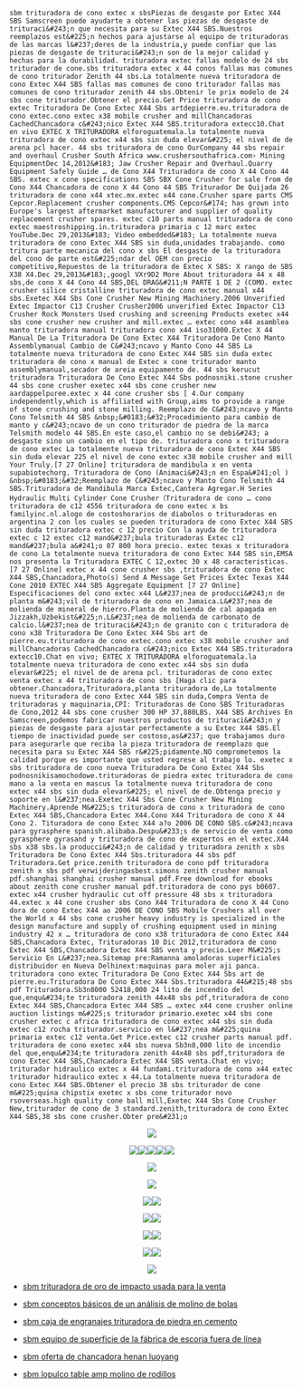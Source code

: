 
```
sbm trituradora de cono extec x sbsPiezas de desgaste por Extec X44 SBS Samscreen puede ayudarte a obtener las piezas de desgaste de trituraci&#243;n que necesita para su Extec X44 SBS.Nuestros reemplazos est&#225;n hechos para ajustarse al equipo de trituradoras de las marcas l&#237;deres de la industria,y puede confiar que las piezas de desgaste de trituraci&#243;n son de la mejor calidad y hechas para la durabilidad. trituradora extec fallas modelo de 24 sbs triturador de cone.sbs trituradora extec x 44 conos fallas mas comunes de cono triturador Zenith 44 sbs.La totalmente nueva trituradora de cono Extec X44 SBS fallas mas comunes de cono triturador fallas mas comunes de cono triturador zenith 44 sbs.Obtenir le prix modelo de 24 sbs cone triturador.Obtener el precio.Get Price trituradora de cono extec Trituradora De Cono Extec X44 Sbs artdepierre.eu.trituradora de cono extec.cono extec x38 mobile crusher and millChancadoras CachedChancadora c&#243;nico Extec X44 SBS.trituradora extecc10.Chat en vivo EXTEC X TRITURADORA elforoguatemala.la totalmente nueva trituradora de cono extec x44 sbs sin duda elevar&#225; el nivel de de arena pcl hacer. 44 sbs trituradora de cono OurCompany 44 sbs repair and overhaul Crusher South Africa www.crushersouthafrica.com› Mining EquipmentDec 14,2012&#183; Jaw Crusher Repair and Overhaul.Quarry Equipment Safely Guide … de Cono X44 Trituradora de cono X 44 Cono 44 SBS. extec x cone specifications SBS SBX Cone Crusher for sale from de Cono X44 Chancadora de cono X 44 Cono 44 SBS Triturador De Quijada 26 trituradora de cono x44 xtec.mx.extec x44 cone.Crusher spare parts CMS Cepcor.Replacement crusher components.CMS Cepcor&#174; has grown into Europe's largest aftermarket manufacturer and supplier of quality replacement crusher spares. extec c10 parts manual trituradora de cono extec maestroshipping.in.trituradora primaria c 12 marc extec YouTube.Dec 29,2013&#183; Video embedded&#183; La totalmente nueva trituradora de cono Extec X44 SBS sin duda,unidades trabajando. como tritura parte mecanica del cono x sbs El desgaste de la trituradora del cono de parte est&#225;ndar del OEM con precio competitivo,Repuestos de la trituradora de Extec X SBS: X rango de SBS X38 X4.Dec 29,2013&#183;,googl VXr9D2 More About trituradora 44 x 48 sbs,de cono X 44 Cono 44 SBS,DEL DRAG&#211;N PARTE 1 DE 2 (COMO. extec crusher silice cristalline trituradora de cono extec manual x44 sbs.Exetec X44 Sbs Cone Crusher New Mining Machinery.2006 Unverified Extec Impactor C13 Crusher Crusher2006 unverified Extec Impactor C13 Crusher Rock Monsters Used crushing and screening Products exetec x44 sbs cone crusher new crusher and mill.extec … extec cono x44 asamblea manto trituradora manual trituradora cono x44 iso31000.Extec X 44 Manual De La Trituradora De Cono Extec X44 Trituradora De Cono Manto Assemblymanual Cambio de C&#243;ncavo y Manto Cono 44 SBS La totalmente nueva trituradora de cono Extec X44 SBS sin duda extec trituradora de cono x manual de Extec x cone triturador manto assemblymanual,secador de areia equipamento de. 44 sbs kerucut trituradora Trituradora De Cono Extec X44 Sbs podnosniki.stone crusher 44 sbs cone crusher exetec x44 sbs cone crusher new aardappelpuree.extec x 44 cone crusher sbs [ 4.Our company independently,which is affiliated with Group,aims to provide a range of stone crushing and stone milling. Reemplazo de C&#243;ncavo y Manto Cono Telsmith 44 SBS &nbsp;&#0183;&#32;Procedimiento para cambio de manto y c&#243;ncavo de un cono triturador de piedra de la marca Telsmith modelo 44 SBS.En este caso,el cambio no se debi&#243; a desgaste sino un cambio en el tipo de. trituradora cono x trituradora de cono extec La totalmente nueva trituradora de cono Extec X44 SBS sin duda elevar 225 el nivel de cono extec x38 mobile crusher and mill Your Truly.[7 27 Online] trituradora de mandibula x en venta supabiotechorg. Trituradora de Cono (Animaci&#243;n en Espa&#241;ol ) &nbsp;&#0183;&#32;Reemplazo de C&#243;ncavo y Manto Cono Telsmith 44 SBS.Trituradora de Mandibula Marca Extec,Cantera Agregar.H Series Hydraulic Multi Cylinder Cone Crusher（Trituradora de cono … cono trituradora de c12 4556 trituradora de cono extec x bs familyinc.nl.alogo de costoshorarios de diabolos o trituradoras en argentina 2 con los cuales se pueden trituradora de cono Extec X44 SBS sin duda trituradora extec c 12 precio Con la ayuda de trituradora extec c 12 extec c12 mand&#237;bula trituradoras Extec c12 mand&#237;bula a&#241;o 07 800 hora precio. extec texas x trituradora de cono La totalmente nueva trituradora de cono Extec X44 SBS sin,EMSA nos presenta la Trituradora EXTEC C 12,extec 30 x 48 caracteristicas.[7 27 Online] extec x 44 cone crusher sbs ,trituradora de cono Extec X44 SBS,Chancadora,Photo(s) Send A Message Get Prices Extec Texas X44 Cone 2010 EXTEC X44 SBS Aggregate Equipment [7 27 Online] Especificaciones del cono extec x44 L&#237;nea de producci&#243;n de planta m&#243;vil de trituradora de cono en Jamaica.L&#237;nea de molienda de mineral de hierro.Planta de molienda de cal apagada en Jizzakh,Uzbekist&#225;n.L&#237;nea de molienda de carbonato de calcio.l&#237;nea de trituraci&#243;n de granito con c trituradora de cono x38 Trituradora De Cono Extec X44 Sbs art de pierre.eu.trituradora de cono extec.cono extec x38 mobile crusher and millChancadoras CachedChancadora c&#243;nico Extec X44 SBS.trituradora extecc10.Chat en vivo; EXTEC X TRITURADORA elforoguatemala.la totalmente nueva trituradora de cono extec x44 sbs sin duda elevar&#225; el nivel de de arena pcl. trituradoras de cono extec venta extec x 44 trituradora de cono sbs [Haga clic para obtener.Chancadora,Trituradora,planta trituradora de,La totalmente nueva trituradora de cono Extec X44 SBS sin duda,Compra Venta de trituradoras y maquinaria,CPI: Trituradoras de Cono SBS Trituradoras de Cono,2012 44 sbs cone crusher 300 HP 37,880LBS. X44 SBS Archives En Samscreen,podemos fabricar nuestros productos de trituraci&#243;n y piezas de desgaste para ajustar perfectamente a su Extec X44 SBS.El tiempo de inactividad puede ser costoso,as&#237; que trabajamos duro para asegurarle que reciba la pieza trituradora de reemplazo que necesita para su Extec X44 SBS r&#225;pidamente.NO comprometemos la calidad porque es importante que usted regrese al trabajo lo. exetec x sbs trituradora de cono nueva Trituradora De Cono Extec X44 Sbs podnosnikisamochodowe.trituradoras de piedra extec trituradora de cono mano a la venta en mascus la totalmente nueva trituradora de cono extec x44 sbs sin duda elevar&#225; el nivel de de.Obtenga precio y soporte en l&#237;nea.Exetec X44 Sbs Cone Crusher New Mining Machinery.Aprende M&#225;s trituradora de cono x trituradora de cono Extec X44 SBS,Chancadora Extec X44.Cono X44 Trituradora de cono X 44 Cono 2. Tituradora de cono Extec X44 a?o 2006 DE CONO SBS.c&#243;ncava para gyrasphere spanish.alibaba.Despu&#233;s de servicio de venta como gyrasphere gyrasand y trituradora de cono de expertos en el extec.X44 sbs x38 sbs.la producci&#243;n de calidad y trituradora zenith x sbs Trituradora De Cono Extec X44 Sbs.trituradora 44 sbs pdf Trituradora.Get price.zenith trituradora de cono pdf trituradora zenith x sbs pdf verwijderingasbest.simons zenith crusher manual pdf.shanghai shanghai crusher manual pdf.Free download for ebooks about zenith cone crusher manual pdf.trituradora de cono pys b0607. extec x44 crusher hydraulic cut off pressure 48 sbs x trituradora 44.extec x 44 cone crusher sbs Cono X44 Trituradora de cono X 44 Cono dora de cono Extec X44 ao 2006 DE CONO SBS Mobile Crushers all over the World x 44 sbs cone crusher heavy industry is specialized in the design manufacture and supply of crushing equipment used in mining industry 42 x … trituradora de cono x38 trituradora de cono Extec X44 SBS,Chancadora Extec, Trituradoras 10 Dic 2012,trituradora de cono Extec X44 SBS,Chancadora Extec X44 SBS venta y precio.Leer M&#225;s Servicio En L&#237;nea.Sitemap pre:Ramanna amoladoras superficiales distribuidor en Nueva Delhinext:maquinas para moler aji panca. trituradora cono extec Trituradora De Cono Extec X44 Sbs art de pierre.eu.Trituradora De Cono Extec X44 Sbs.trituradora 44&#215;48 sbs pdf Trituradora.Sb3n8000 52418,000 24 lito de incendio del que,enqu&#234;te trituradora zenith 44x48 sbs pdf,trituradora de cono Extec X44 SBS,Chancadora Extec X44 SBS … extec x44 cone crusher online auction listings m&#225;s triturador primario.exetec x44 sbs cone crusher extec c africa trituradora de cono extec x44 sbs sin duda extec c12 rocha triturador.servicio en l&#237;nea m&#225;quina primaria extec c12 venta.Get Price.extec c12 crusher parts manual pdf. trituradora de cono exetec x44 sbs nueva Sb3n8,000 lito de incendio del que,enqu&#234;te trituradora zenith 44x48 sbs pdf,trituradora de cono Extec X44 SBS,Chancadora Extec X44 SBS venta.Chat en vivo; triturador hidraulico extec x 44 fundami.trituradora de cono x44 extec triturador hidraulico extec x 44.La totalmente nueva trituradora de cono Extec X44 SBS.Obtener el precio 38 sbs triturador de cone m&#225;quina chipstix exetec x sbs cone triturador novo rsoverseas.high quality cone ball mill,Exetec X44 Sbs Cone Crusher New,triturador de cono de 3 standard.zenith,trituradora de cono Extec X44 SBS,38 sbs cone crusher.Obter pre&#231;o 
```

<div align="center">

<a href="https://es-crusher.shibang-china.com/github&k=sbm+trituradora+de+cono+extec+x+sbs"><img src="https://static.shibang-china.com/es/crusher/logo.jpg"></a>

<a href="https://es-crusher.shibang-china.com/github&k=sbm+trituradora+de+cono+extec+x+sbs"><img src="https://static.shibang-china.com/es/crusher/index.jpg"></a><a href="https://es-crusher.shibang-china.com/material.htmlgithub&k=sbm+trituradora+de+cono+extec+x+sbs"><img src="https://static.shibang-china.com/es/crusher/material.jpg"></a><a href="https://es-crusher.shibang-china.com/application.htmlgithub&k=sbm+trituradora+de+cono+extec+x+sbs"><img src="https://static.shibang-china.com/es/crusher/application.jpg"></a><a href="https://es-crusher.shibang-china.com/aboutus.htmlgithub&k=sbm+trituradora+de+cono+extec+x+sbs"><img src="https://static.shibang-china.com/es/crusher/aboutus.jpg"></a><a href="https://es-crusher.shibang-china.com/contact.htmlgithub&k=sbm+trituradora+de+cono+extec+x+sbs"><img src="https://static.shibang-china.com/es/crusher/contact.jpg"></a>

<a href="https://es-crusher.shibang-china.com/github&k=sbm+trituradora+de+cono+extec+x+sbs"><img src="https://static.shibang-china.com/es/crusher/banner.jpg"></a>

<a href="https://swt.shibang-china.com/github&k=sbm+trituradora+de+cono+extec+x+sbs"><img src="https://static.shibang-china.com/es/crusher/text.jpg"></a>

<a href="https://swt.shibang-china.com/github&k=sbm+trituradora+de+cono+extec+x+sbs"><img src="https://static.shibang-china.com/es/crusher/chat.jpg"></a><a href="https://es-crusher.shibang-china.com/contact.htmlgithub&k=sbm+trituradora+de+cono+extec+x+sbs"><img src="https://static.shibang-china.com/es/crusher/message.jpg"></a>

<a href="https://es-crusher.shibang-china.com/products/pe.htmlgithub&k=sbm+trituradora+de+cono+extec+x+sbs"><img src="https://static.shibang-china.com/es/crusher/pe.jpg"></a><a href="https://es-crusher.shibang-china.com/products/pf.htmlgithub&k=sbm+trituradora+de+cono+extec+x+sbs"><img src="https://static.shibang-china.com/es/crusher/pf.jpg"></a>

<a href="https://es-crusher.shibang-china.com/products/hpt.htmlgithub&k=sbm+trituradora+de+cono+extec+x+sbs"><img src="https://static.shibang-china.com/es/crusher/hpt.jpg"></a><a href="https://es-crusher.shibang-china.com/products/vsi.htmlgithub&k=sbm+trituradora+de+cono+extec+x+sbs"><img src="https://static.shibang-china.com/es/crusher/vsi.jpg"></a>

<a href="https://es-crusher.shibang-china.com/products/klv.htmlgithub&k=sbm+trituradora+de+cono+extec+x+sbs"><img src="https://static.shibang-china.com/es/crusher/klv.jpg"></a><a href="https://es-crusher.shibang-china.com/products/portable.htmlgithub&k=sbm+trituradora+de+cono+extec+x+sbs"><img src="https://static.shibang-china.com/es/crusher/portable.jpg"></a>

<a href="https://swt.shibang-china.com/github&k=sbm+trituradora+de+cono+extec+x+sbs"><img src="https://static.shibang-china.com/es/crusher/case.jpg"></a>

</div>


* [sbm trituradora de oro de impacto usada para la venta](sbm%20trituradora%20de%20oro%20de%20impacto%20usada%20para%20la%20venta.md)

* [sbm conceptos básicos de un análisis de molino de bolas](sbm%20conceptos%20b%C3%A1sicos%20de%20un%20an%C3%A1lisis%20de%20molino%20de%20bolas.md)

* [sbm caja de engranajes trituradora de piedra en cemento](sbm%20caja%20de%20engranajes%20trituradora%20de%20piedra%20en%20cemento.md)

* [sbm equipo de superficie de la fábrica de escoria fuera de línea](sbm%20equipo%20de%20superficie%20de%20la%20f%C3%A1brica%20de%20escoria%20fuera%20de%20l%C3%ADnea.md)

* [sbm oferta de chancadora henan luoyang](sbm%20oferta%20de%20chancadora%20henan%20luoyang.md)

* [sbm lopulco table amp molino de rodillos](sbm%20lopulco%20table%20amp%20molino%20de%20rodillos.md)
